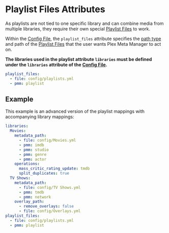# Playlist Files Attributes

As playlists are not tied to one specific library and can combine media from multiple libraries, they require their own special [Playlist Files](../metadata/playlist) to work.

Within the [Config File](configuration), the `playlist_files` attribute specifies the [path type](paths) and path of the [Playlist Files](../metadata/playlist) that the user wants Plex Meta Manager to act on.

**The libraries used in the playlist attribute `libraries` must be defined under the `libraries` attribute of the [Config File](configuration).**

```yaml
playlist_files:
  - file: config/playlists.yml
  - pmm: playlist
```

## Example

This example is an advanced version of the playlist mappings with accompanying library mappings:

```yaml
libraries:
  Movies:
    metadata_path:
      - file: config/Movies.yml
      - pmm: imdb
      - pmm: studio
      - pmm: genre
      - pmm: actor
    operations:
      mass_critic_rating_update: tmdb
      split_duplicates: true
  TV Shows:
    metadata_path:
      - file: config/TV Shows.yml
      - pmm: tmdb
      - pmm: network
    overlay_path:
      - remove_overlays: false
      - file: config/Overlays.yml
playlist_files:
  - file: config/playlists.yml
  - pmm: playlist
```
